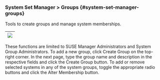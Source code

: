 ### System Set Manager &gt; Groups {#system-set-manager-groups}

Tools to create groups and manage system memberships.

| ![](systems_ssm_groups.png) |
| --- |

These functions are limited to SUSE Manager Administrators and System Group Administrators. To add a new group, click Create Group on the top-right corner. In the next page, type the group name and description in the respective fields and click the Create Group button. To add or remove selected systems in any of the system groups, toggle the appropriate radio buttons and click the Alter Membership button.